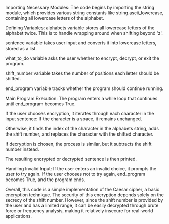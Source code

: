 Importing Necessary Modules: The code begins by importing the string module, which provides various string constants like string.ascii_lowercase, containing all lowercase letters of the alphabet.

Defining Variables:
alphabets variable stores all lowercase letters of the alphabet twice. This is to handle wrapping around when shifting beyond 'z'.

sentence variable takes user input and converts it into lowercase letters, stored as a list.

what_to_do variable asks the user whether to encrypt, decrypt, or exit the program.

shift_number variable takes the number of positions each letter should be shifted.

end_program variable tracks whether the program should continue running.

Main Program Execution:
The program enters a while loop that continues until end_program becomes True.

If the user chooses encryption, it iterates through each character in the input sentence:
If the character is a space, it remains unchanged.

Otherwise, it finds the index of the character in the alphabets string, adds the shift number, and replaces the character with the shifted character.

If decryption is chosen, the process is similar, but it subtracts the shift number instead.

The resulting encrypted or decrypted sentence is then printed.

Handling Invalid Input:
If the user enters an invalid choice, it prompts the user to try again. If the user chooses not to try again, end_program becomes True, and the program ends.

Overall, this code is a simple implementation of the Caesar cipher, a basic encryption technique. The security of this encryption depends solely on the secrecy of the shift number. However, since the shift number is provided by the user and has a limited range, it can be easily decrypted through brute force or frequency analysis, making it relatively insecure for real-world applications.






